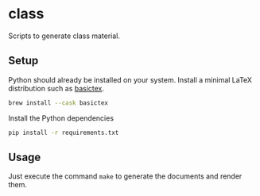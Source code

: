# class
Scripts to generate class material.

## Setup
Python should already be installed on your system.
Install a minimal LaTeX distribution such as [basictex](https://www.tug.org/mactex/).
```bash
brew install --cask basictex
```

Install the Python dependencies
```bash
pip install -r requirements.txt
```

## Usage
Just execute the command `make` to generate the documents and render them.
